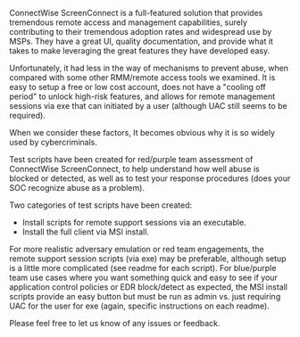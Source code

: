 ConnectWise ScreenConnect is a full-featured solution that provides tremendous remote access and management capabilities, surely contributing to their tremendous adoption rates and widespread use by MSPs. They have a great UI, quality documentation, and provide what it takes to make leveraging the great features they have developed easy.  

Unfortunately, it had less in the way of mechanisms to prevent abuse, when compared with some other RMM/remote access tools we examined.  It is easy to setup a free or low cost account, does not have a "cooling off period" to unlock high-risk features, and allows for remote management sessions via exe that can initiated by a user (although UAC still seems to be required).

When we consider these factors, It becomes obvious why it is so widely used by cybercriminals. 

Test scripts have been created for red/purple team assessment of ConnectWise ScreenConnect, to help understand how well abuse is blocked or detected, as well as to test your response procedures (does your SOC recognize abuse as a problem).

Two categories of test scripts have been created:
 - Install scripts for remote support sessions via an executable. 
 - Install the full client via MSI install. 

For more realistic adversary emulation or red team engagements, the remote support session scripts (via exe) may be preferable, although setup is a little more complicated (see readme for each script). For blue/purple team use cases where you want something quick and easy to see if your application control policies or EDR block/detect as expected, the MSI install scripts provide an easy button but must be run as admin vs. just requiring UAC for the user for exe (again, specific instructions on each readme).  

Please feel free to let us know of any issues or feedback. 
